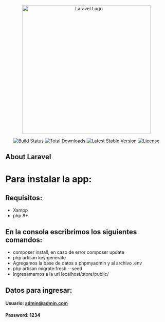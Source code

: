 <p align="center"><a href="https://laravel.com" target="_blank"><img src="https://raw.githubusercontent.com/laravel/art/master/logo-lockup/5%20SVG/2%20CMYK/1%20Full%20Color/laravel-logolockup-cmyk-red.svg" width="400" alt="Laravel Logo"></a></p>

<p align="center">
<a href="https://travis-ci.org/laravel/framework"><img src="https://travis-ci.org/laravel/framework.svg" alt="Build Status"></a>
<a href="https://packagist.org/packages/laravel/framework"><img src="https://img.shields.io/packagist/dt/laravel/framework" alt="Total Downloads"></a>
<a href="https://packagist.org/packages/laravel/framework"><img src="https://img.shields.io/packagist/v/laravel/framework" alt="Latest Stable Version"></a>
<a href="https://packagist.org/packages/laravel/framework"><img src="https://img.shields.io/packagist/l/laravel/framework" alt="License"></a>
</p>

## About Laravel

# Para instalar la app:

## Requisitos:

-   Xampp
-   php 8+

## En la consola escribrimos los siguientes comandos:

-    composer install, en caso de error composer update
-    php artisan key:generate
-    Agregamos la base de datos a phpmyadmin y al archivo .env
-    php artisan migrate:fresh --seed
-    Ingresamamos a la url localhost/store/public/

## Datos para ingresar:

#### Usuario: admin@admin.com

#### Password: 1234
